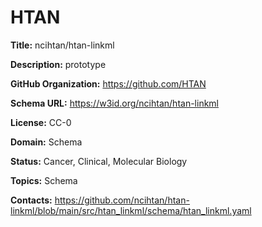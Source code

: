 [//]: # (DO NOT MANUALLY EDIT THIS FILE. IT IS GENERATED FROM A TEMPLATE.)

# HTAN

**Title:** ncihtan/htan-linkml

**Description:** prototype

**GitHub Organization:** https://github.com/HTAN

**Schema URL:** https://w3id.org/ncihtan/htan-linkml

**License:** CC-0

**Domain:** Schema

**Status:** Cancer, Clinical, Molecular Biology

**Topics:** Schema

**Contacts:** https://github.com/ncihtan/htan-linkml/blob/main/src/htan_linkml/schema/htan_linkml.yaml